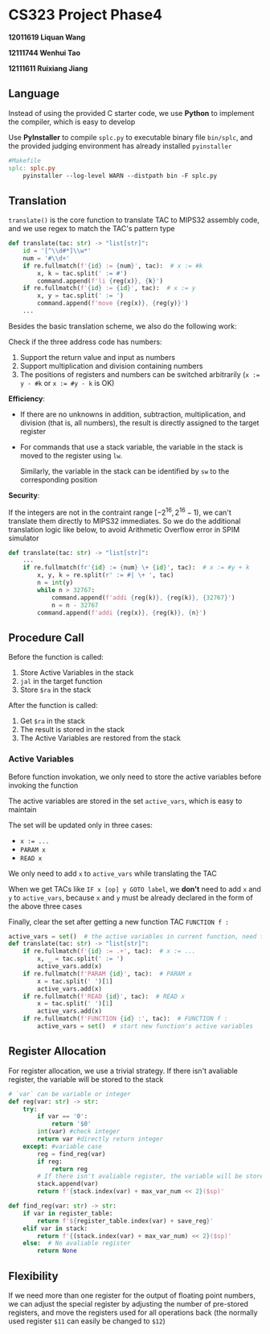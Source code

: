 # CS323 Project Phase4

**12011619 Liquan Wang**

**12111744 Wenhui Tao**

**12111611 Ruixiang Jiang**



## Language
Instead of using the provided C starter code, we use **Python** to implement the compiler, which is easy to develop

Use **PyInstaller** to compile `splc.py` to executable binary file `bin/splc`, and the provided judging environment has already installed `pyinstaller` 

```makefile
#Makefile
splc: splc.py
	pyinstaller --log-level WARN --distpath bin -F splc.py
```



## Translation

`translate()` is the core function to translate TAC to MIPS32 assembly code, and we use regex to match the TAC's pattern type

```python
def translate(tac: str) -> "list[str]":
    id = '[^\\d#*]\\w*'
    num = '#\\d+'
    if re.fullmatch(f'{id} := {num}', tac):  # x := #k
        x, k = tac.split(' := #')
        command.append(f'li {reg(x)}, {k}')
    if re.fullmatch(f'{id} := {id}', tac):  # x := y
        x, y = tac.split(' := ')
        command.append(f'move {reg(x)}, {reg(y)}')
    ...
```

Besides the basic translation scheme, we also do the following work:

Check if the three address code has numbers:
1. Support the return value and input as numbers
2. Support multiplication and division containing numbers
3. The positions of registers and numbers can be switched arbitrarily (`x := y - #k` or `x := #y - k` is OK)

**Efficiency**: 

- If there are no unknowns in addition, subtraction, multiplication, and division (that is, all numbers), the result is directly assigned to the target register

- For commands that use a stack variable, the variable in the stack is moved to the register using `lw`.

  Similarly, the variable in the stack can be identified by `sw` to the corresponding position

**Security**:

If the integers are not in the contraint range $[−2^{16}, 2^{16}−1)$, we can't translate them directly to MIPS32 immediates. So we do the additional translation logic like below, to avoid Arithmetic Overflow error in SPIM simulator

```python
def translate(tac: str) -> "list[str]":
    ...
	if re.fullmatch(fr'{id} := {num} \+ {id}', tac):  # x := #y + k
        x, y, k = re.split(r' := #| \+ ', tac)
        n = int(y)
        while n > 32767:
            command.append(f'addi {reg(k)}, {reg(k)}, {32767}')
            n = n - 32767
        command.append(f'addi {reg(x)}, {reg(k)}, {n}')
```



## Procedure Call

Before the function is called:

1. Store Active Variables in the stack
2. `jal` in the target function
3. Store `$ra` in the stack

After the function is called:

1. Get `$ra` in the stack
2. The result is stored in the stack 
3. The Active Variables are restored from the stack



### Active Variables

Before function invokation, we only need to store the active variables before invoking the function

The active variables are stored in the set `active_vars`, which is easy to maintain

The set will be updated only in three cases:

- `x := ...`
- `PARAM x`
- `READ x`

We only need to add `x` to `active_vars` while translating the TAC

When we get TACs like `IF x [op] y GOTO label`, we **don't** need to add `x` and `y` to `active_vars`, because `x` and `y` must be already declared in the form of the above three cases

Finally, clear the set after getting a new function TAC `FUNCTION f :`

```python
active_vars = set()  # the active variables in current function, need to be stored to memory before invoking subfunction
def translate(tac: str) -> "list[str]":
    if re.fullmatch(f'{id} := .+', tac):  # x := ...
        x, _ = tac.split(' := ')
        active_vars.add(x)
    if re.fullmatch(f'PARAM {id}', tac):  # PARAM x
        x = tac.split(' ')[1]
        active_vars.add(x)
    if re.fullmatch(f'READ {id}', tac):  # READ x
        x = tac.split(' ')[1]
        active_vars.add(x)
    if re.fullmatch(f'FUNCTION {id} :', tac):  # FUNCTION f :
        active_vars = set()  # start new function's active variables
```



## Register Allocation

For register allocation, we use a trivial strategy. If there isn't avaliable register, the variable will be stored to the stack

```python
# `var` can be variable or integer
def reg(var: str) -> str:
    try:
        if var == '0':
            return '$0'
        int(var) #check integer
        return var #directly return integer
    except: #variable case
        reg = find_reg(var)
        if reg:
            return reg
        # If there isn't avaliable register, the variable will be stored to the stack
        stack.append(var)
        return f'{stack.index(var) + max_var_num << 2}($sp)'

def find_reg(var: str) -> str:
    if var in register_table:
        return f'${register_table.index(var) + save_reg}'
    elif var in stack:
        return f'{(stack.index(var) + max_var_num) << 2}($sp)'
    else:  # No avaliable register
        return None
```



## Flexibility

If we need more than one register for the output of floating point numbers, we can adjust the special register by adjusting the number of pre-stored registers, and move the registers used for all operations back (the normally used register `$11` can easily be changed to `$12`)



